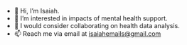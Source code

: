 - 👋 Hi, I’m Isaiah.
- 👀 I’m interested in impacts of mental health support.
- 💞️ I would consider collaborating on health data analysis.
- 📫 Reach me via email at isaiahemails@gmail.com

<!---
ifoulidis/ifoulidis is a ✨ special ✨ repository because its `README.md` (this file) appears on your GitHub profile.
You can click the Preview link to take a look at your changes.
--->
